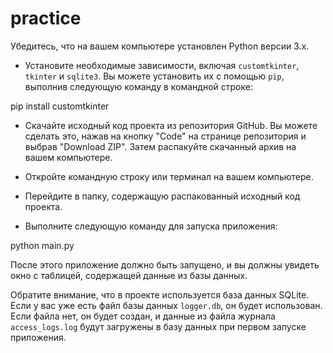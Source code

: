 # practice
 Убедитесь, что на вашем компьютере установлен Python версии 3.x.
- Установите необходимые зависимости, включая `customtkinter`, `tkinter` и `sqlite3`. Вы можете установить их с помощью `pip`, выполнив следующую команду в командной строке:

pip install customtkinter

- Скачайте исходный код проекта из репозитория GitHub. Вы можете сделать это, нажав на кнопку "Code" на странице репозитория и выбрав "Download ZIP". Затем распакуйте скачанный архив на вашем компьютере.

- Откройте командную строку или терминал на вашем компьютере.
- Перейдите в папку, содержащую распакованный исходный код проекта.


- Выполните следующую команду для запуска приложения:

python main.py

После этого приложение должно быть запущено, и вы должны увидеть окно с таблицей, содержащей данные из базы данных.

Обратите внимание, что в проекте используется база данных SQLite. Если у вас уже есть файл базы данных `logger.db`, он будет использован. Если файла нет, он будет создан, и данные из файла журнала `access_logs.log` будут загружены в базу данных при первом запуске приложения.
